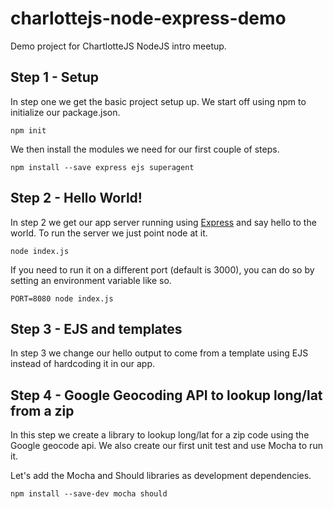 charlottejs-node-express-demo
=============================

Demo project for ChartlotteJS NodeJS intro meetup.

## Step 1 - Setup
In step one we get the basic project setup up. We start off using npm to initialize our package.json.

	npm init
	
We then install the modules we need for our first couple of steps.

	npm install --save express ejs superagent
	
## Step 2 - Hello World!
In step 2 we get our app server running using [Express](http://expressjs.com) and say hello to the world. To run the server we just point node at it.

	node index.js
	
If you need to run it on a different port (default is 3000), you can do so by setting an environment variable like so.

	PORT=8080 node index.js

## Step 3 - EJS and templates
In step 3 we change our hello output to come from a template using EJS instead of hardcoding it in our app.

## Step 4 - Google Geocoding API to lookup long/lat from a zip
In this step we create a library to lookup long/lat for a zip code using the Google geocode api. We also create our first unit test and use Mocha to run it.

Let's add the Mocha and Should libraries as development dependencies.

	npm install --save-dev mocha should
	

	
